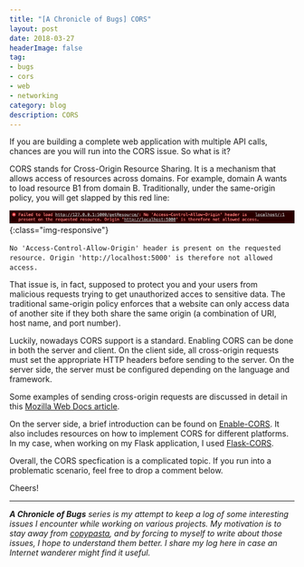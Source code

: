 ```yaml
---
title: "[A Chronicle of Bugs] CORS"
layout: post
date: 2018-03-27
headerImage: false
tag:
- bugs
- cors
- web
- networking
category: blog
description: CORS
---
```


If you are building a complete web application with multiple API calls, chances are you will run into the CORS issue. So what is it?

CORS stands for Cross-Origin Resource Sharing. It is a mechanism that allows access of resources across domains. For example, domain A wants to load resource B1 from domain B. Traditionally, under the same-origin policy, you will get slapped by this red line:

![CORS-console](/assets/images/cors-1.png){:class="img-responsive"}

`No 'Access-Control-Allow-Origin' header is present on the requested resource. Origin 'http://localhost:5000' is therefore not allowed access.`

That issue is, in fact, supposed to protect you and your users from malicious requests trying to get unauthorized acces to sensitive data. The traditional same-origin policy enforces that a website can only access data of another site if they both share the same origin (a combination of URI, host name, and port number).

Luckily, nowadays CORS support is a standard. Enabling CORS can be done in both the server and client. On the client side, all cross-origin requests must set the appropriate HTTP headers before sending to the server. On the server side, the server must be configured depending on the language and framework. 

Some examples of sending cross-origin requests are discussed in detail in this <a href="https://developer.mozilla.org/en-US/docs/Web/HTTP/CORS" target="_blank">Mozilla Web Docs article</a>. 

On the server side, a brief introduction can be found on <a href="https://enable-cors.org/server.html" target="_blank">Enable-CORS</a>. It also includes resources on how to implement CORS for different platforms. In my case, when working on my Flask application, I used <a href="http://flask-cors.readthedocs.io/en/latest/" target="_blank">Flask-CORS</a>.

Overall, the CORS specfication is a complicated topic. If you run into a problematic scenario, feel free to drop a comment below. 

Cheers!

---

<em> <b>A Chronicle of Bugs</b> series is my attempt to keep a log of some interesting issues I encounter while working on various projects. My motivation is to stay away from <a href="http://i0.kym-cdn.com/entries/icons/original/000/000/246/copypasta.jpg" target="_blank">copypasta</a>, and by forcing to myself to write about those issues, I hope to understand them better. I share my log here in case an Internet wanderer might find it useful.</em>
